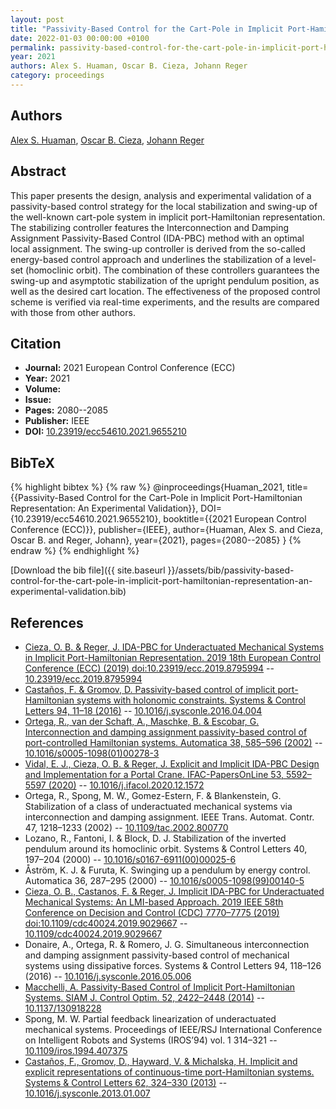 ```yaml
---
layout: post
title: "Passivity-Based Control for the Cart-Pole in Implicit Port-Hamiltonian Representation: An Experimental Validation"
date: 2022-01-03 00:00:00 +0100
permalink: passivity-based-control-for-the-cart-pole-in-implicit-port-hamiltonian-representation-an-experimental-validation
year: 2021
authors: Alex S. Huaman, Oscar B. Cieza, Johann Reger
category: proceedings
---
```

 
## Authors
[Alex S. Huaman](authors/alex-s-huaman), [Oscar B. Cieza](authors/oscar-b-cieza), [Johann Reger](authors/johann-reger)
 
## Abstract
This paper presents the design, analysis and experimental validation of a passivity-based control strategy for the local stabilization and swing-up of the well-known cart-pole system in implicit port-Hamiltonian representation. The stabilizing controller features the Interconnection and Damping Assignment Passivity-Based Control (IDA-PBC) method with an optimal local assignment. The swing-up controller is derived from the so-called energy-based control approach and underlines the stabilization of a level-set (homoclinic orbit). The combination of these controllers guarantees the swing-up and asymptotic stabilization of the upright pendulum position, as well as the desired cart location. The effectiveness of the proposed control scheme is verified via real-time experiments, and the results are compared with those from other authors.
 
## Citation
- **Journal:** 2021 European Control Conference (ECC)
- **Year:** 2021
- **Volume:** 
- **Issue:** 
- **Pages:** 2080--2085
- **Publisher:** IEEE
- **DOI:** [10.23919/ecc54610.2021.9655210](https://doi.org/10.23919/ecc54610.2021.9655210)
 
## BibTeX
{% highlight bibtex %}
{% raw %}
@inproceedings{Huaman_2021,
  title={{Passivity-Based Control for the Cart-Pole in Implicit Port-Hamiltonian Representation: An Experimental Validation}},
  DOI={10.23919/ecc54610.2021.9655210},
  booktitle={{2021 European Control Conference (ECC)}},
  publisher={IEEE},
  author={Huaman, Alex S. and Cieza, Oscar B. and Reger, Johann},
  year={2021},
  pages={2080--2085}
}
{% endraw %}
{% endhighlight %}
 
[Download the bib file]({{ site.baseurl }}/assets/bib/passivity-based-control-for-the-cart-pole-in-implicit-port-hamiltonian-representation-an-experimental-validation.bib)
 
## References
- [Cieza, O. B. & Reger, J. IDA-PBC for Underactuated Mechanical Systems in Implicit Port-Hamiltonian Representation. 2019 18th European Control Conference (ECC) (2019) doi:10.23919/ecc.2019.8795994](ida-pbc-for-underactuated-mechanical-systems-in-implicit-port-hamiltonian-representation) -- [10.23919/ecc.2019.8795994](https://doi.org/10.23919/ecc.2019.8795994)
- [Castaños, F. & Gromov, D. Passivity-based control of implicit port-Hamiltonian systems with holonomic constraints. Systems &amp; Control Letters 94, 11–18 (2016)](passivity-based-control-of-implicit-port-hamiltonian-systems-with-holonomic-constraints) -- [10.1016/j.sysconle.2016.04.004](https://doi.org/10.1016/j.sysconle.2016.04.004)
- [Ortega, R., van der Schaft, A., Maschke, B. & Escobar, G. Interconnection and damping assignment passivity-based control of port-controlled Hamiltonian systems. Automatica 38, 585–596 (2002)](interconnection-and-damping-assignment-passivity-based-control-of-port-controlled-hamiltonian-systems) -- [10.1016/s0005-1098(01)00278-3](https://doi.org/10.1016/s0005-1098(01)00278-3)
- [Vidal, E. J., Cieza, O. B. & Reger, J. Explicit and Implicit IDA-PBC Design and Implementation for a Portal Crane. IFAC-PapersOnLine 53, 5592–5597 (2020)](explicit-and-implicit-ida-pbc-design-and-implementation-for-a-portal-crane) -- [10.1016/j.ifacol.2020.12.1572](https://doi.org/10.1016/j.ifacol.2020.12.1572)
- Ortega, R., Spong, M. W., Gomez-Estern, F. & Blankenstein, G. Stabilization of a class of underactuated mechanical systems via interconnection and damping assignment. IEEE Trans. Automat. Contr. 47, 1218–1233 (2002) -- [10.1109/tac.2002.800770](https://doi.org/10.1109/tac.2002.800770)
- Lozano, R., Fantoni, I. & Block, D. J. Stabilization of the inverted pendulum around its homoclinic orbit. Systems &amp; Control Letters 40, 197–204 (2000) -- [10.1016/s0167-6911(00)00025-6](https://doi.org/10.1016/s0167-6911(00)00025-6)
- Åström, K. J. & Furuta, K. Swinging up a pendulum by energy control. Automatica 36, 287–295 (2000) -- [10.1016/s0005-1098(99)00140-5](https://doi.org/10.1016/s0005-1098(99)00140-5)
- [Cieza, O. B., Castanos, F. & Reger, J. Implicit IDA-PBC for Underactuated Mechanical Systems: An LMI-based Approach. 2019 IEEE 58th Conference on Decision and Control (CDC) 7770–7775 (2019) doi:10.1109/cdc40024.2019.9029667](implicit-ida-pbc-for-underactuated-mechanical-systems-an-lmi-based-approach) -- [10.1109/cdc40024.2019.9029667](https://doi.org/10.1109/cdc40024.2019.9029667)
- Donaire, A., Ortega, R. & Romero, J. G. Simultaneous interconnection and damping assignment passivity-based control of mechanical systems using dissipative forces. Systems &amp; Control Letters 94, 118–126 (2016) -- [10.1016/j.sysconle.2016.05.006](https://doi.org/10.1016/j.sysconle.2016.05.006)
- [Macchelli, A. Passivity-Based Control of Implicit Port-Hamiltonian Systems. SIAM J. Control Optim. 52, 2422–2448 (2014)](passivity-based-control-of-implicit-port-hamiltonian-systems) -- [10.1137/130918228](https://doi.org/10.1137/130918228)
- Spong, M. W. Partial feedback linearization of underactuated mechanical systems. Proceedings of IEEE/RSJ International Conference on Intelligent Robots and Systems (IROS’94) vol. 1 314–321 -- [10.1109/iros.1994.407375](https://doi.org/10.1109/iros.1994.407375)
- [Castaños, F., Gromov, D., Hayward, V. & Michalska, H. Implicit and explicit representations of continuous-time port-Hamiltonian systems. Systems &amp; Control Letters 62, 324–330 (2013)](implicit-and-explicit-representations-of-continuous-time-port-hamiltonian-systems) -- [10.1016/j.sysconle.2013.01.007](https://doi.org/10.1016/j.sysconle.2013.01.007)

